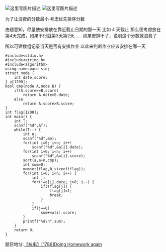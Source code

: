 ![这里写图片描述](http://img.blog.csdn.net/20160723100253953)
![这里写图片描述](http://img.blog.csdn.net/20160723100300172)

为了让浪费的分数最小
考虑优先排序分数

由题意知，尽量使安排放在靠近截止日期的那一天
比如 4 天截止 
那么便考虑放在第4天完成，如果不行就第3天第2天……
如果安排不了，说明这个分数就浪费了

所以可建数组记录当天是否有安排作业
以此来判断作业应该安排在哪一天

```
#include<stdio.h>
#include<string.h>
#include<algorithm>
using namespace std;
struct node {
	int date,score;
} a[1200];
bool cmp(node A,node B) {
	if(A.score==B.score)
		return A.date>B.date;
	else
		return A.score>B.score;
}
int flag[1200];
int main() {
	int T;
	scanf("%d",&T);
	while(T--) {
		int n;
		scanf("%d",&n);
		for(int i=0; i<n; i++)
			scanf("%d",&a[i].date);
		for(int i=0; i<n; i++)
			scanf("%d",&a[i].score);
		sort(a,a+n,cmp);
		int sum=0;
		memset(flag,0,sizeof(flag));
		for(int i=0; i<n; i++) {
			int j;
			for(j=a[i].date; j>0; j--) {
				if(!flag[j]) {
					flag[j]=1;
					break;
				}
			}
			if(j==0)
				sum+=a[i].score;
		}
		printf("%d\n",sum);
	}
	return 0;
}
```

题目地址:[【杭电】[1789]Doing Homework again](http://acm.hdu.edu.cn/showproblem.php?pid=1789)